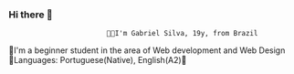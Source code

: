 ### Hi there 👋

                            👨‍💻I'm Gabriel Silva, 19y, from Brazil


💠I'm a beginner student in the area of Web development and Web Design
💠Languages: Portuguese(Native), English(A2)💬



